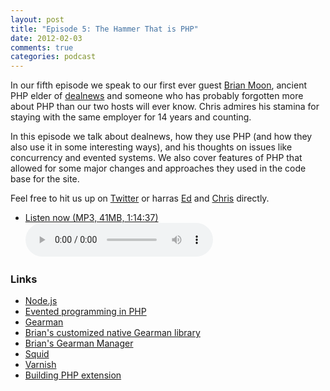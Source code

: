 ```yaml
---
layout: post
title: "Episode 5: The Hammer That is PHP"
date: 2012-02-03
comments: true
categories: podcast
---
```


In our fifth episode we speak to our first ever guest [Brian Moon](https://twitter.com/brianlmoon), ancient PHP elder of [dealnews](http://dealnews.com) and someone who has probably forgotten more about PHP than our two hosts will ever know. Chris admires his stamina for staying with the same employer for 14 years and counting.

In this episode we talk about dealnews, how they use PHP (and how they also use it in some interesting ways), and his thoughts on issues like concurrency and evented systems. We also cover features of PHP that allowed for some major changes and approaches they used in the code base for the site.

Feel free to hit us up on [Twitter](https://twitter.com/dev_hell) or harras [Ed](https://twitter.com/funkatron) and [Chris](https://twitter.com/grmpyprogrammer) directly.

* <a href="http://devhell.s3.amazonaws.com/ep5-64mono.mp3" rel="enclosure">Listen now (MP3, 41MB, 1:14:37)</a>    
	<audio controls src="http://devhell.s3.amazonaws.com/ep5-64mono.mp3">

### Links

* [Node.js](https://nodejs.org)
* [Evented programming in PHP](http://toys.lerdorf.com/archives/57-ZeroMQ-+-libevent-in-PHP.html)
* [Gearman](http://gearman.org/)
* [Brian's customized native Gearman library](https://github.com/brianlmoon/net_gearman)
* [Brian's Gearman Manager](https://github.com/brianlmoon/GearmanManager)
* [Squid](http://www.squid-cache.org/)
* [Varnish](https://www.varnish-cache.org/)
* [Building PHP extension](http://devzone.zend.com/303/extension-writing-part-i-introduction-to-php-and-zend/)
